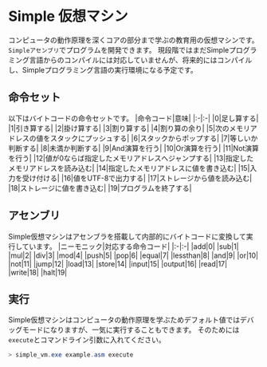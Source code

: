 # Simple 仮想マシン
コンピュータの動作原理を深くコアの部分まで学ぶの教育用の仮想マシンです。`Simpleアセンブリ`でプログラムを開発できます。
現段階ではまだSimpleプログラミング言語からのコンパイルには対応していませんが、将来的にはコンパイルし、Simpleプログラミング言語の実行環境になる予定です。

## 命令セット
以下はバイトコードの命令セットです。
|命令コード|意味|
|:-|:-|
|0|足し算する|
|1|引き算する|
|2|掛け算する|
|3|割り算する|
|4|割り算の余り|
|5|次のメモリアドレスの値をスタックにプッシュする|
|6|スタックからポップする|
|7|等しいか判断する|
|8|未満か判断する|
|9|And演算を行う|
|10|Or演算を行う|
|11|Not演算を行う|
|12|値が0ならば指定したメモリアドレスへジャンプする|
|13|指定したメモリアドレスを読み込む|
|14|指定したメモリアドレスに値を書き込む|
|15|入力を受け付ける|
|16|値をUTF-8で出力する|
|17|ストレージから値を読み込む|
|18|ストレージに値を書き込む|
|19|プログラムを終了する|

## アセンブリ
Simple仮想マシンはアセンブラを搭載して内部的にバイトコードに変換して実行しています。
|ニーモニック|対応する命令コード|
|:-|:-|
|add|0|
|sub|1|
|mul|2|
|div|3|
|mod|4|
|push|5|
|pop|6|
|equal|7|
|lessthan|8|
|and|9|
|or|10|
|not|11|
|jump|12|
|load|13|
|store|14|
|input|15|
|output|16|
|read|17|
|write|18|
|halt|19|

## 実行
Simple仮想マシンはコンピュータの動作原理を学ぶためデフォルト値ではデバッグモードになりますが、一気に実行することもできます。
そのためには`execute`とコマンドライン引数に入れてください。
```powershell
> simple_vm.exe example.asm execute 
```
